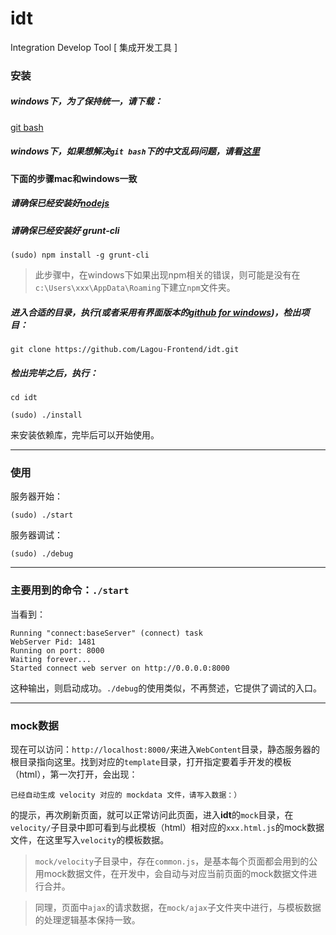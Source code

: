 idt
===

Integration Develop Tool [ 集成开发工具 ]

### 安装

##### windows下，为了保持统一，请下载：
[git bash](http://msysgit.github.io/)

##### windows下，如果想解决`git bash`下的中文乱码问题，请看[这里](http://www.cnblogs.com/wangkongming/p/3821305.html)

#### 下面的步骤mac和windows一致

##### 请确保已经安装好[nodejs](http://nodejs.org/)

##### 请确保已经安装好 grunt-cli

`(sudo) npm install -g grunt-cli`

> 此步骤中，在windows下如果出现npm相关的错误，则可能是没有在`c:\Users\xxx\AppData\Roaming`下建立`npm`文件夹。

##### 进入合适的目录，执行(或者采用有界面版本的[github for windows](https://windows.github.com/))，检出项目：

`git clone https://github.com/Lagou-Frontend/idt.git`

##### 检出完毕之后，执行：

`cd idt`

`(sudo) ./install`

来安装依赖库，完毕后可以开始使用。

---

### 使用

服务器开始：

`(sudo) ./start`

服务器调试：

`(sudo) ./debug`

---

### 主要用到的命令：`./start`

当看到：

    Running "connect:baseServer" (connect) task
    WebServer Pid: 1481
    Running on port: 8000
    Waiting forever...
    Started connect web server on http://0.0.0.0:8000

这种输出，则启动成功。`./debug`的使用类似，不再赘述，它提供了调试的入口。

---

### mock数据

现在可以访问：`http://localhost:8000/`来进入`WebContent`目录，静态服务器的根目录指向这里。找到对应的`template`目录，打开指定要着手开发的模板（html），第一次打开，会出现：

    已经自动生成 velocity 对应的 mockdata 文件，请写入数据：）

的提示，再次刷新页面，就可以正常访问此页面，进入**idt**的`mock`目录，在`velocity/`子目录中即可看到与此模板（html）相对应的`xxx.html.js`的mock数据文件，在这里写入`velocity`的模板数据。

> `mock/velocity`子目录中，存在`common.js`，是基本每个页面都会用到的公用mock数据文件，在开发中，会自动与对应当前页面的mock数据文件进行合并。

> 同理，页面中`ajax`的请求数据，在`mock/ajax`子文件夹中进行，与模板数据的处理逻辑基本保持一致。

